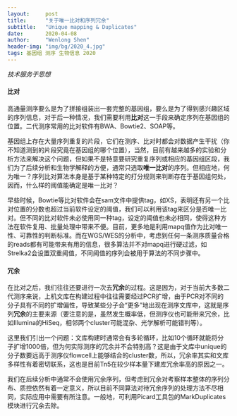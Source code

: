 ```yaml
---
layout:     post
title:      "关于唯一比对和序列冗余"
subtitle:   "Unique mapping & Duplicates"
date:       2020-04-08
author:     "Wenlong Shen"
header-img: "img/bg/2020_4.jpg"
tags: 基因组 测序 生物信息 2020
---
```


*技术服务于思想*

#### 比对

高通量测序要么是为了拼接组装出一套完整的基因组，要么是为了得到感兴趣区域的序列信息，对于后一种情况，我们需要利用**比对**这一手段来确定序列在基因组的位置。二代测序常用的比对软件有BWA、Bowtie2、SOAP等。

基因组上存在大量序列重复的片段，它们在测序、比对时都会对数据产生干扰（你不知道测到的片段究竟在基因组的哪个位置），当然，目前有越来越多的实验和分析方法来解决这个问题，但如果不是特意要研究重复序列或相应的基因组区段，我们为了后续分析和生物学解释的方便，通常只选取**唯一比对**的序列。但相应地，何为唯一？序列比对算法本身是基于某种特定的打分规则来判断存在于基因组何处，因而，什么样的阈值能确定是唯一比对？

早些时候，Bowtie等比对软件会在sam文件中提供tag，如XS，表明还有另一个比对位置的分数也超过当前软件设定的阈值，我们可以利用该tag来区分是否唯一比对。但不同的比对软件未必使用同一种tag，设定的阈值也未必相同，使得这种方法在软件复用、批量处理中带来不便。目前，更多地是利用mapq值作为比对唯一性、可靠性的判断标准。而在WGS/WES的分析中，考虑到任何一条测序质量合格的reads都有可能带来有用的信息，很多算法并不对mapq进行硬过滤，如Strelka2会设置双重阈值，不同阈值的序列会被用于算法的不同步骤中。

#### 冗余

在比对之后，我们往往还要进行一次去**冗余**的过程。这是因为，对于当前大多数二代测序来说，上机文库在构建过程中往往需要经过PCR扩增，由于PCR对不同的分子具有不同的扩增偏性，导致某些分子会“更多”地出现在测序文库中，这就是序列**冗余**的主要来源（要注意的是，虽然发生概率低，但测序仪也可能带来冗余，比如Illumina的HiSeq，相邻两个cluster可能混杂、光学解析可能错判等）。

这里我们引出一个问题：文库构建时通常会有多轮循环，比如10个循环就能将分子扩增1000倍，但为何实际测序的冗余并不会特别高？这是由于文库中unique的分子数要远高于测序仪flowcell上能够结合的cluster数，所以，冗余率其实和文库多样性有着密切联系，这也是目前Tn5在较少样本量下建库冗余率高的原因之一。

我们在后续分析中通常不会使用冗余序列，但考虑到冗余对考察样本整体的序列分布、质控依然有着一定意义，所以目前不同算法对待冗余序列的处理方法不尽相同，实际应用中需要有所注意。一般地，可利用Picard工具包的MarkDuplicates模块进行冗余去除。
